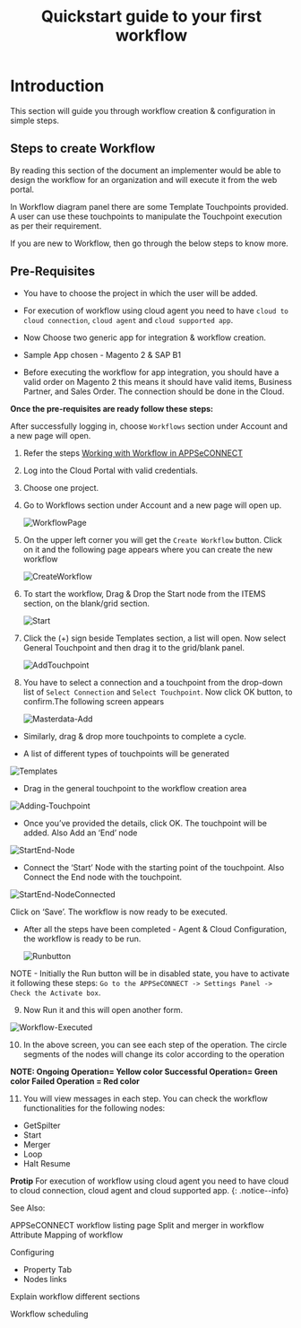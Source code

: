 ﻿---
title: "Quickstart guide to your first workflow"
toc: true
tag: developers
category: "Workflow"
menus: 
    workflow:
        icon: fa fa-link
        title: "Getting started" 
        identifier: quickstartworkflow
---

# Introduction

This section will guide you through workflow creation & configuration in simple steps.

## Steps to create Workflow

By reading this section of the document an implementer would be able to design the workflow for an organization and will execute it from the web portal. 

In Workflow diagram panel there are some Template Touchpoints provided. A user can use these touchpoints to manipulate the Touchpoint execution as per their requirement. 

If you are new to Workflow, then go through the below steps to know more.


## Pre-Requisites

* You have to choose the project in which the user will be added.

* For execution of workflow using cloud agent you need to have `cloud to cloud connection`, `cloud agent` and `cloud supported app`.

* Now Choose two generic app for integration & workflow creation.

* Sample App chosen - Magento 2 & SAP B1

* Before executing the workflow for app integration, you should have a valid order on Magento 2 this means it should have valid items, Business Partner, and Sales Order.
The connection should be done in the Cloud.

**Once the pre-requisites are ready follow these steps:**

After successfully logging in, choose `Workflows` section under Account and a new page will open.

1. Refer the  steps
[Working with Workflow in APPSeCONNECT](/workflow/overview/)

2. Log into the Cloud Portal with valid credentials.

3. Choose one project.

4. Go to Workflows section under Account and a new page will open up.

   ![WorkflowPage](/staticfiles/workflow-management/media/WorkflowPage.png)

5. On the upper left corner you will get the `Create Workflow` button. Click on it and the following page appears where you can create the new workflow

   ![CreateWorkflow](/staticfiles/workflow-management/media/CreateWorkflow.png)

6. To start the workflow, Drag & Drop the Start node from the ITEMS section, on the blank/grid section.

    ![Start](/staticfiles/workflow-management/media/Start.png)

7. Click the (+) sign beside Templates section, a list will open. Now select General Touchpoint and then drag it to the grid/blank panel.

     ![AddTouchpoint](/staticfiles/workflow-management/media/AddTouchpoint.png)

8. You have to select a connection and a touchpoint from the drop-down list of `Select Connection` and `Select Touchpoint`. Now click OK button, to confirm.The following screen appears

   ![Masterdata-Add](/staticfiles/workflow-management/media/Masterdata-Add.png)

* Similarly, drag & drop more touchpoints to complete a cycle.

* A list of different types of touchpoints will be generated

![Templates](/staticfiles/workflow-management/media/Templates.png)

* Drag in the general touchpoint to the workflow creation area

![Adding-Touchpoint](/staticfiles/workflow-management/media/Adding-Touchpoint.png)

* Once you’ve provided the details, click OK. The touchpoint will be added. Also Add an ‘End’ node

![StartEnd-Node](/staticfiles/workflow-management/media/StartEnd-Node.png)

* Connect the ‘Start’ Node with the starting point of the touchpoint. Also Connect the End node with the touchpoint.

![StartEnd-NodeConnected](/staticfiles/workflow-management/media/StartEnd-NodeConnected.png)

Click on ‘Save’. The workflow is now ready to be executed.

* After all the steps have been completed - Agent & Cloud Configuration, the workflow is ready to be run.

    ![Runbutton](/staticfiles/workflow-management/media/Runbutton.png)

NOTE - Initially the Run button will be in disabled state, you have to activate it following these steps:
`Go to the APPSeCONNECT -> Settings Panel -> Check the Activate box`.

9. Now Run it and this will open another form.

 ![Workflow-Executed](/staticfiles/workflow-management/media/Workflow-Executed.png)

10. In the above screen, you can see each step of the operation. 
The circle segments of the nodes will change its color according to the operation


**NOTE: Ongoing Operation= Yellow color
        Successful Operation= Green color
        Failed Operation  = Red color**

11. You will view messages in each step. You can check the workflow functionalities for the following nodes:

* GetSpilter
* Start
* Merger
* Loop
* Halt Resume

**Protip** For execution of workflow using cloud agent you need to have cloud to cloud connection, cloud agent and cloud supported app.
{: .notice--info}

See Also:

APPSeCONNECT workflow listing page
Split and merger in workflow     
Attribute Mapping of workflow



Configuring 

- Property Tab
- Nodes links

Explain workflow different sections

Workflow scheduling